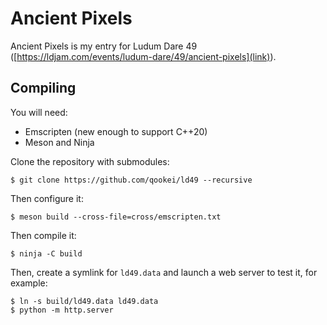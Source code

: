 # Ancient Pixels

Ancient Pixels is my entry for Ludum Dare 49 ([https://ldjam.com/events/ludum-dare/49/ancient-pixels](link)).

## Compiling

You will need:
 - Emscripten (new enough to support C++20)
 - Meson and Ninja

Clone the repository with submodules:
```
$ git clone https://github.com/qookei/ld49 --recursive
```

Then configure it:
```
$ meson build --cross-file=cross/emscripten.txt
```

Then compile it:
```
$ ninja -C build
```

Then, create a symlink for `ld49.data` and launch a web server to test it, for example:
```
$ ln -s build/ld49.data ld49.data
$ python -m http.server
```
